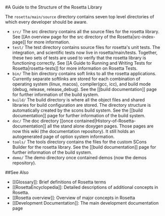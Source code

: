 #A Guide to the Structure of the Rosetta Library

The `rosetta/main/source` directory contains seven top level directories of which every developer should be aware.

-   `src/` The src directory contains all the source files for the rosetta library. See [[An overview page for the src directory of the Rosetta|src-index-page]] for more information.
-   `test/` The test directory contains source files for rosetta's unit tests. The integration, and scientific tests now live in rosetta/main/tests. Together, these two sets of tests are used to verify that the rosetta library is functioning correctly. See [[A Guide to Running and Writing Tests for Rosetta|rosetta-tests]] for more information on Rosetta Tests.
-   `bin/` The bin directory contains soft links to all the rosetta applications. Currently separate softlinks are stored for each combination of operating system (linux, macos), compiler(gcc, icc), and build mode (debug, release, release_debug). See the [[build documentation]] page for further information of the build system.
-   `build/` The build directory is where all the object files and shared libraries for build configuration are stored. The directory structure is automatically created by the scons build system. See the [[build documentation]] page for further information of the build system.
-   `doc/` The doc directory [[once contained|History-of-Rosetta-documentation]] all the stand alone doxygen pages. Those pages are now this wiki (the documentation repository). It still holds an autogenerated page of option system information.
-   `tools/` The tools directory contains the files for the custom SCons Builder for the rosetta library. See the [[build documentation]] page for further information of the build system.
-   `demo/` The demo directory once contained demos (now the demos repository).

##See Also

* [[Glossary]]: Brief definitions of Rosetta terms
* [[RosettaEncyclopedia]]: Detailed descriptions of additional concepts in Rosetta.
* [[Rosetta overview]]: Overview of major concepts in Rosetta
* [[Development Documentation]]: The main development documentation page